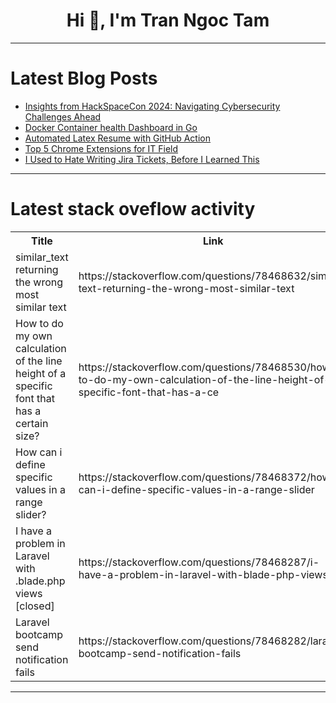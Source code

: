 <h1 align="center">Hi 👋, I'm Tran Ngoc Tam</h1>

---

# Latest Blog Posts 
<!-- BLOG-POST-LIST:START -->
- [Insights from HackSpaceCon 2024: Navigating Cybersecurity Challenges Ahead](https://dev.to/gitguardian/insights-from-hackspacecon-2024-navigating-cybersecurity-challenges-ahead-li3)
- [Docker Container health Dashboard in Go](https://dev.to/surajupadhaya/docker-container-health-dashboard-in-go-4ehe)
- [Automated Latex Resume with GitHub Action](https://dev.to/sahrohit/automated-latex-resume-with-github-action-e0p)
- [Top 5 Chrome Extensions for IT Field](https://dev.to/marudhu99/top-5-chrome-extensions-for-it-field-44jd)
- [I Used to Hate Writing Jira Tickets, Before I Learned This](https://dev.to/ex7r3me/i-used-to-hate-writing-jira-tickets-before-i-learned-this-3jj7)
<!-- BLOG-POST-LIST:END -->

---

# Latest stack oveflow activity
<table>
  <tr><th>Title</th><th>Link</th></tr>
  <!-- STACKOVERFLOW:START --><tr><td>similar_text returning the wrong most similar text</td><td>https://stackoverflow.com/questions/78468632/similar-text-returning-the-wrong-most-similar-text</td></tr><tr><td>How to do my own calculation of the line height of a specific font that has a certain size?</td><td>https://stackoverflow.com/questions/78468530/how-to-do-my-own-calculation-of-the-line-height-of-a-specific-font-that-has-a-ce</td></tr><tr><td>How can i define specific values in a range slider?</td><td>https://stackoverflow.com/questions/78468372/how-can-i-define-specific-values-in-a-range-slider</td></tr><tr><td>I have a problem in Laravel with .blade.php views [closed]</td><td>https://stackoverflow.com/questions/78468287/i-have-a-problem-in-laravel-with-blade-php-views</td></tr><tr><td>Laravel bootcamp send notification fails</td><td>https://stackoverflow.com/questions/78468282/laravel-bootcamp-send-notification-fails</td></tr><!-- STACKOVERFLOW:END -->
</table>

---



